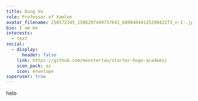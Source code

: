 ```yaml
---
title: Dung Vu
role: Professor of Xamlon
avatar_filename: 258572345_1506297449737641_6898404412529842273_n-1-.jpeg
bio: I am me
interests:
  - test
social:
  - display:
      header: false
    link: https://github.com/monstertau/starter-hugo-academic
    icon_pack: ai
    icon: envelope
superuser: true
---
```

helo